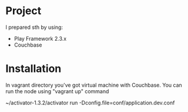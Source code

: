 Project
=======

I prepared sth by using:
- Play Framework 2.3.x
- Couchbase

Installation
=======
In vagrant directory you've got virtual machine with Couchbase. 
You can run the node using "vagrant up" command

~/activator-1.3.2/activator run -Dconfig.file=conf/application.dev.conf

